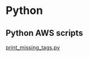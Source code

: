 # Python

## Python AWS scripts

<a href="https://github.com/cloudhowto/python/blob/master/print_missing_tags.py">print_missing_tags.py</a>
